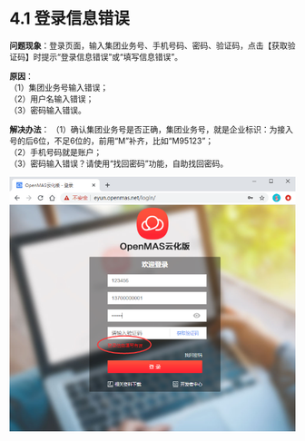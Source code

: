 # 4.1 登录信息错误 

**问题现象**：登录页面，输入集团业务号、手机号码、密码、验证码，点击【获取验证码】时提示“登录信息错误”或“填写信息错误”。

**原因**：  
（1）集团业务号输入错误；  
（2）用户名输入错误；  
（3）密码输入错误。

**解决办法**：
（1）确认集团业务号是否正确，集团业务号，就是企业标识：为接入号的后6位，不足6位的，前用“M”补齐，比如“M95123”；    
（2）手机号码就是账户；  
（3）密码输入错误？请使用“找回密码”功能，自助找回密码。    

<img src="../images/loginError.png" alt="图片被外星人掠走了┌(。Д。)┐" title="登录信息错误">
